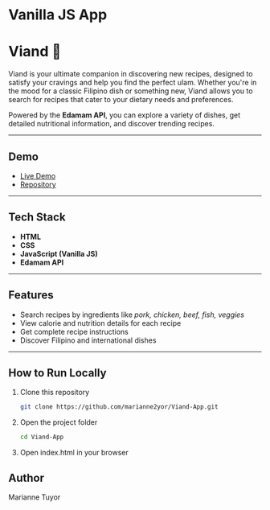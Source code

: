 # Vanilla JS App

# Viand 🍲

Viand is your ultimate companion in discovering new recipes, designed to satisfy your cravings and help you find the perfect ulam. Whether you're in the mood for a classic Filipino dish or something new, Viand allows you to search for recipes that cater to your dietary needs and preferences.  

Powered by the **Edamam API**, you can explore a variety of dishes, get detailed nutritional information, and discover trending recipes.  

---

## Demo
- [Live Demo](https://viand-app.vercel.app)  
- [Repository](https://github.com/marianne2yor/Viand-App)

---

## Tech Stack
- **HTML**
- **CSS**
- **JavaScript (Vanilla JS)**
- **Edamam API**

---

## Features
-  Search recipes by ingredients like *pork, chicken, beef, fish, veggies*  
-  View calorie and nutrition details for each recipe  
-  Get complete recipe instructions  
-  Discover Filipino and international dishes  

---

##  How to Run Locally
1. Clone this repository  
   ```bash
   git clone https://github.com/marianne2yor/Viand-App.git

2. Open the project folder
    ``` bash
    cd Viand-App

3. Open index.html in your browser

## Author
Marianne Tuyor